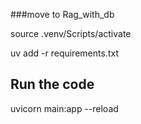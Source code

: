 ###move to Rag_with_db

source .venv/Scripts/activate

uv add -r requirements.txt

## Run the code

uvicorn main:app --reload